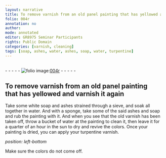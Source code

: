 ```yaml
---
layout: narrative
title: To remove varnish from an old panel painting that has yellowed and varnish it again
folio: 004r
annotation: no
author:
mode: annotated
editor: GR8975 Seminar Participants
rights: Public Domain
categories: [varnish, cleaning]
tags: [soap, ashes, water, ashes, soap, water, turpentine]
---
```


 <br/>- - - - - <a href="http://gallica.bnf.fr/ark:/12148/btv1b10500001g/f13.image"><img src="../assets/photo-icon.png" alt="folio image: " style="display:inline-block; margin-bottom:-3px;"/>004r</a> - - - - - <br/> 
## To remove varnish from an old panel painting that has yellowed and varnish it again

 
 <span class="activity"></span> <span class="activity"></span> Take some <span class="material_format">white <span class="material">soap</span></span> and <span class="material">ashes</span> strained through a <span class="tool">sieve</span>, and soak all together in <span class="material">water</span>. And with a <span class="tool">sponge</span>, take some of the said <span class="material">ashes</span> and <span class="material">soap</span> and rub the painting with it. And when you see that the old varnish has been taken off, throw a <span class="unit">bucket</span> of <span class="material">water</span> at the painting to clean it, then leave it for a <span class="time">quarter of an hour</span> in the <span class="tool">sun</span> to dry and revive the colors. Once your painting is dried, you can apply your <span class="material_format"><span class="material">turpentine</span> varnish</span>. 
 
*position: left-bottom*

 Make sure the colors do not come off. 
 